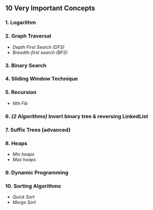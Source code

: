 
## 10 Very Important Concepts
### 1. Logarithm
### 2. Graph Traversal 
- *Depth First Search (DFS)*
- *Breadth-first search (BFS)*
### 3. Binary Search 
### 4. Sliding Window Technique 
### 5. Recursion 
- *Nth Fib*
### 6. *(2 Algorithms)* Invert binary tree & reversing LinkedList
### 7. Suffix Trees (advanced)
### 8. Heaps 
- *Min heaps*
- *Max heaps* 
### 9. Dynamic Programming 
### 10. Sorting Algorithms 
- *Quick Sort*
- *Merge Sort*
